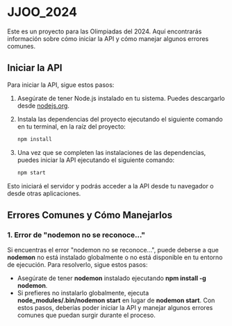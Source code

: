 # JJOO_2024

Este es un proyecto para las Olimpiadas del 2024. Aquí encontrarás información sobre cómo iniciar la API y cómo manejar algunos errores comunes.

## Iniciar la API

Para iniciar la API, sigue estos pasos:

1. Asegúrate de tener Node.js instalado en tu sistema. Puedes descargarlo desde [nodejs.org](https://nodejs.org/).

2. Instala las dependencias del proyecto ejecutando el siguiente comando en tu terminal, en la raíz del proyecto:
   
   ```bash
   npm install
3. Una vez que se completen las instalaciones de las dependencias, puedes iniciar la API ejecutando el siguiente comando:
   ```bash
   npm start
Esto iniciará el servidor y podrás acceder a la API desde tu navegador o desde otras aplicaciones.
## Errores Comunes y Cómo Manejarlos
### 1. Error de "nodemon no se reconoce..."
Si encuentras el error "nodemon no se reconoce...", puede deberse a que **nodemon** no está instalado globalmente o no está disponible en tu entorno de ejecución. Para resolverlo, sigue estos pasos:

+ Asegúrate de tener **nodemon** instalado ejecutando **npm install -g nodemon**.
+ Si prefieres no instalarlo globalmente, ejecuta **node_modules/.bin/nodemon start** en lugar de **nodemon start**.
Con estos pasos, deberías poder iniciar la API y manejar algunos errores comunes que puedan surgir durante el proceso.